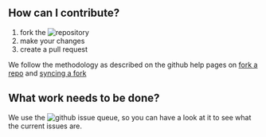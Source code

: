 ## How can I contribute?
1. fork the ![repository](https://github.com/joosthoeks/jhTAlib)
2. make your changes
3. create a pull request

We follow the methodology as described on the github help pages on [fork a repo](https://help.github.com/articles/fork-a-repo/) and [syncing a fork](https://help.github.com/articles/syncing-a-fork/)

## What work needs to be done?
We use the ![github issue queue](https://github.com/joosthoeks/jhTAlib/issues), so you can have a look at it to see what the current issues are.

